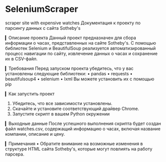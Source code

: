 # SeleniumScraper
scraper site with expensive watches
Документация к проекту по парсингу данных с сайта Sotheby's

▎Описание проекта
Данный проект предназначен для сбора информации о часах, представленных на сайте Sotheby's. С помощью библиотек Selenium и BeautifulSoup реализуется автоматизированный процесс навигации по сайту, извлечение данных о часах и сохранение их в CSV-файл.

▎Требования
Перед запуском проекта убедитесь, что у вас установлены следующие библиотеки:
• pandas
• requests
• beautifulsoup4
• selenium
• lxml
Вы можете установить их с помощью pip

▎Как запустить проект
1. Убедитесь, что все зависимости установлены.
2. Скачайте и установите соответствующий драйвер Chrome.
3. Запустите скрипт в вашем Python окружении

▎Выходные данные
После успешного выполнения скрипта будет создан файл watches.csv, содержащий информацию о часах, включая название компании, описание и цену.

▎Примечания
• Обратите внимание на возможные изменения в структуре HTML сайта Sotheby's, которые могут повлиять на работу парсера.
